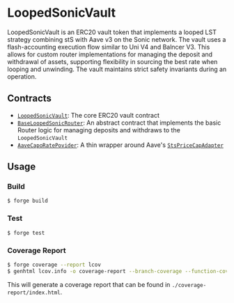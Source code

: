 # LoopedSonicVault

LoopedSonicVault is an ERC20 vault token that implements a looped LST strategy combining stS with Aave v3 on the Sonic network. The vault uses a flash-accounting execution flow similar to Uni V4 and Balncer V3. This allows for custom router implementations for managing the deposit and withdrawal of assets, supporting flexibility in sourcing the best rate when looping and unwinding. The vault maintains strict safety invariants during an operation.


## Contracts

- [`LoopedSonicVault`](./src/LoopedSonicVault.sol): The core ERC20 vault contract
- [`BaseLoopedSonicRouter`](./src/BaseLoopedSonicRouter.sol): An abstract contract that implements the basic Router logic for managing deposits and withdraws to the `LoopedSonicVault`
- [`AaveCapoRatePovider`](./src/AaveCapoRatePovider.sol): A thin wrapper around Aave's [`StsPriceCapAdapter`](https://sonicscan.org/address/0x5BA5D5213B47DFE020B1F8d6fB54Db3F74F9ea9a#code)

## Usage

### Build

```shell
$ forge build
```

### Test

```shell
$ forge test
```

### Coverage Report

```bash
$ forge coverage --report lcov
$ genhtml lcov.info -o coverage-report --branch-coverage --function-coverage --show-details --ignore-errors inconsistent
```

This will generate a coverage report that can be found in `./coverage-report/index.html`.

